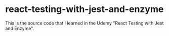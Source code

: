 # react-testing-with-jest-and-enzyme
This is the source code that I learned in the Udemy "React Testing with Jest and Enzyme".
